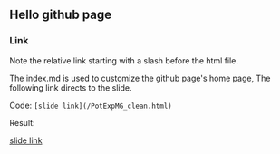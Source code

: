 ## Hello github page

### Link

Note the relative link starting with a slash before the html file.

The index.md is used to customize the github page's home page, 
The following link directs to the slide.

Code: `[slide link](/PotExpMG_clean.html)`

Result:

[slide link](/PotExpMG_clean.html)
